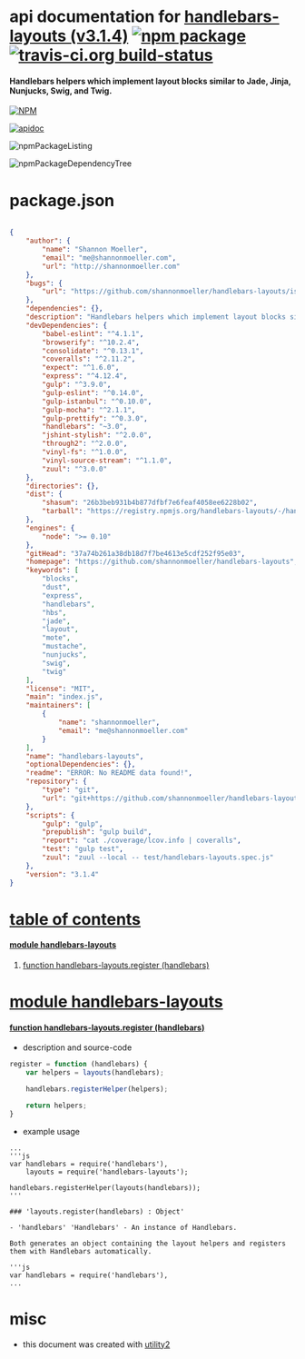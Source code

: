 # api documentation for  [handlebars-layouts (v3.1.4)](https://github.com/shannonmoeller/handlebars-layouts)  [![npm package](https://img.shields.io/npm/v/npmdoc-handlebars-layouts.svg?style=flat-square)](https://www.npmjs.org/package/npmdoc-handlebars-layouts) [![travis-ci.org build-status](https://api.travis-ci.org/npmdoc/node-npmdoc-handlebars-layouts.svg)](https://travis-ci.org/npmdoc/node-npmdoc-handlebars-layouts)
#### Handlebars helpers which implement layout blocks similar to Jade, Jinja, Nunjucks, Swig, and Twig.

[![NPM](https://nodei.co/npm/handlebars-layouts.png?downloads=true)](https://www.npmjs.com/package/handlebars-layouts)

[![apidoc](https://npmdoc.github.io/node-npmdoc-handlebars-layouts/build/screenCapture.buildNpmdoc.browser._2Fhome_2Ftravis_2Fbuild_2Fnpmdoc_2Fnode-npmdoc-handlebars-layouts_2Ftmp_2Fbuild_2Fapidoc.html.png)](https://npmdoc.github.io/node-npmdoc-handlebars-layouts/build/apidoc.html)

![npmPackageListing](https://npmdoc.github.io/node-npmdoc-handlebars-layouts/build/screenCapture.npmPackageListing.svg)

![npmPackageDependencyTree](https://npmdoc.github.io/node-npmdoc-handlebars-layouts/build/screenCapture.npmPackageDependencyTree.svg)



# package.json

```json

{
    "author": {
        "name": "Shannon Moeller",
        "email": "me@shannonmoeller.com",
        "url": "http://shannonmoeller.com"
    },
    "bugs": {
        "url": "https://github.com/shannonmoeller/handlebars-layouts/issues"
    },
    "dependencies": {},
    "description": "Handlebars helpers which implement layout blocks similar to Jade, Jinja, Nunjucks, Swig, and Twig.",
    "devDependencies": {
        "babel-eslint": "^4.1.1",
        "browserify": "^10.2.4",
        "consolidate": "^0.13.1",
        "coveralls": "^2.11.2",
        "expect": "^1.6.0",
        "express": "^4.12.4",
        "gulp": "^3.9.0",
        "gulp-eslint": "^0.14.0",
        "gulp-istanbul": "^0.10.0",
        "gulp-mocha": "^2.1.1",
        "gulp-prettify": "^0.3.0",
        "handlebars": "~3.0",
        "jshint-stylish": "^2.0.0",
        "through2": "^2.0.0",
        "vinyl-fs": "^1.0.0",
        "vinyl-source-stream": "^1.1.0",
        "zuul": "^3.0.0"
    },
    "directories": {},
    "dist": {
        "shasum": "26b3beb931b4b877dfbf7e6feaf4058ee6228b02",
        "tarball": "https://registry.npmjs.org/handlebars-layouts/-/handlebars-layouts-3.1.4.tgz"
    },
    "engines": {
        "node": ">= 0.10"
    },
    "gitHead": "37a74b261a38db18d7f7be4613e5cdf252f95e03",
    "homepage": "https://github.com/shannonmoeller/handlebars-layouts",
    "keywords": [
        "blocks",
        "dust",
        "express",
        "handlebars",
        "hbs",
        "jade",
        "layout",
        "mote",
        "mustache",
        "nunjucks",
        "swig",
        "twig"
    ],
    "license": "MIT",
    "main": "index.js",
    "maintainers": [
        {
            "name": "shannonmoeller",
            "email": "me@shannonmoeller.com"
        }
    ],
    "name": "handlebars-layouts",
    "optionalDependencies": {},
    "readme": "ERROR: No README data found!",
    "repository": {
        "type": "git",
        "url": "git+https://github.com/shannonmoeller/handlebars-layouts.git"
    },
    "scripts": {
        "gulp": "gulp",
        "prepublish": "gulp build",
        "report": "cat ./coverage/lcov.info | coveralls",
        "test": "gulp test",
        "zuul": "zuul --local -- test/handlebars-layouts.spec.js"
    },
    "version": "3.1.4"
}
```



# <a name="apidoc.tableOfContents"></a>[table of contents](#apidoc.tableOfContents)

#### [module handlebars-layouts](#apidoc.module.handlebars-layouts)
1.  [function <span class="apidocSignatureSpan">handlebars-layouts.</span>register (handlebars)](#apidoc.element.handlebars-layouts.register)



# <a name="apidoc.module.handlebars-layouts"></a>[module handlebars-layouts](#apidoc.module.handlebars-layouts)

#### <a name="apidoc.element.handlebars-layouts.register"></a>[function <span class="apidocSignatureSpan">handlebars-layouts.</span>register (handlebars)](#apidoc.element.handlebars-layouts.register)
- description and source-code
```javascript
register = function (handlebars) {
	var helpers = layouts(handlebars);

	handlebars.registerHelper(helpers);

	return helpers;
}
```
- example usage
```shell
...
'''js
var handlebars = require('handlebars'),
    layouts = require('handlebars-layouts');

handlebars.registerHelper(layouts(handlebars));
'''

### 'layouts.register(handlebars) : Object'

- 'handlebars' 'Handlebars' - An instance of Handlebars.

Both generates an object containing the layout helpers and registers them with Handlebars automatically.

'''js
var handlebars = require('handlebars'),
...
```



# misc
- this document was created with [utility2](https://github.com/kaizhu256/node-utility2)
